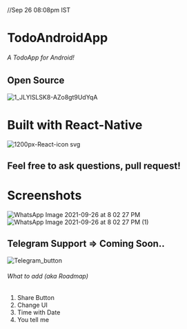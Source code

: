 //Sep 26 08:08pm IST

# TodoAndroidApp
###### A TodoApp for Android!

## Open Source 

![1_JLYlSLSK8-AZo8gt9UdYqA](https://user-images.githubusercontent.com/54206927/134813022-f64da0b7-78f1-4715-9b56-37fa3498f00b.jpeg)


# Built with React-Native
![1200px-React-icon svg](https://user-images.githubusercontent.com/54206927/134812787-5c938e34-9b67-4704-8d5c-555b1cddeff6.png)



## Feel free to ask questions, pull request!

# Screenshots

![WhatsApp Image 2021-09-26 at 8 02 27 PM](https://user-images.githubusercontent.com/54206927/134812241-ca9dd190-042e-4447-b88b-d8a538142458.jpeg)
![WhatsApp Image 2021-09-26 at 8 02 27 PM (1)](https://user-images.githubusercontent.com/54206927/134812243-71a2d0e2-43fe-455e-b1d3-a42655b64b91.jpeg)


## Telegram Support => Coming Soon..

![Telegram_button](https://user-images.githubusercontent.com/54206927/134812886-c0fc1277-c7c6-40cd-b3c2-3e49dcd310e8.png)



###### What to add (aka Roadmap)

1. Share Button
2. Change UI
3. Time with Date
4. You tell me
